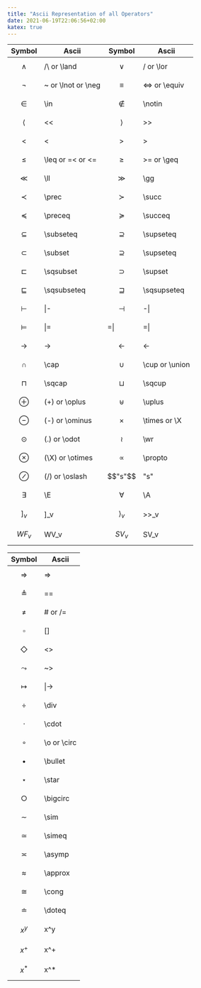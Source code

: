 ```yaml
---
title: "Ascii Representation of all Operators"
date: 2021-06-19T22:06:56+02:00
katex: true
---
```


| Symbol | Ascii | Symbol | Ascii |
--- | --- | --- | --- 
| $$\land$$ | /\ or \land | $$\lor$$ | \/ or \lor |
| $$\lnot$$ | ~ or \lnot or \neg | $$\equiv$$ | <=> or \equiv |
| $$\in$$ | \in | $$\notin$$ | \notin |
| $$\langle$$ | << | $$\rangle$$ | >> |
| $$<$$| < | $$>$$ | > |
| $$\leq$$| \leq or =< or <= | $$\geq$$ | >= or \geq |
| $$\ll$$ | \ll | $$\gg$$ | \gg |
| $$\prec$$ | \prec | $$\succ$$ | \succ |
| $$\preceq$$ | \preceq | $$\succeq$$ | \succeq |
| $$\subseteq$$ | \subseteq | $$\supseteq$$ | \supseteq |
| $$\subset$$ | \subset | $$\supseteq$$ | \supseteq |
| $$\sqsubset$$ | \sqsubset | $$\supset$$ | \supset |
| $$\sqsubseteq$$ | \sqsubseteq | $$\sqsupseteq$$ | \sqsupseteq |
| $$\vdash$$ | \|- | $$\dashv$$ | -\| |
| $$\models$$ | \|= | =\| | =\| |
| $$\rightarrow$$ | -> | $$\leftarrow$$ | <- |
| $$\cap$$ | \cap | $$\cup$$ | \cup or \union |
| $$\sqcap$$ | \sqcap | $$\sqcup$$ | \sqcup |
| $$\oplus$$ | (+) or \oplus | $$\uplus$$ | \uplus |
| $$\ominus$$ | (-) or \ominus | $$\times$$ | \times or \X |
| $$\odot$$ | (.) or \odot | $$\wr$$ | \wr |
| $$\otimes$$ | (\X) or \otimes | $$\propto$$ | \propto |
| $$\oslash$$ | (/) or \oslash | $$"s"$$ | "s" |
| $$\exists$$ | \E | $$\forall$$ | \A |
| $$]_v$$ | ]_v | $$\rangle_v$$| >>_v |
| $$WF_v$$ | WV_v | $$SV_v$$| SV_v |

| Symbol | Ascii |
--- | ---
| $$\Rightarrow$$ | => |
| $$\triangleq$$ | == |
| $$\neq$$| # or /= |
| $$\square$$ | [] |
| $$\Diamond$$ | <> |
| $$\leadsto$$ | ~> |
| $$\mapsto$$| \|-> |
| $$\div$$ | \div |
| $$\cdot$$ | \cdot |
| $$\circ$$ | \o or \circ |
| $$\bullet$$ | \bullet |
| $$\star$$ | \star |
| $$\bigcirc$$ | \bigcirc |
| $$\sim$$ | \sim |
| $$\simeq$$ | \simeq |
| $$\asymp$$ | \asymp |
| $$\approx$$ | \approx |
| $$\cong$$ | \cong |
| $$\doteq$$ | \doteq |
| $$x^y$$ | x^y |
| $$x^+$$ | x^+|
| $$x^*$$ | x^*|
